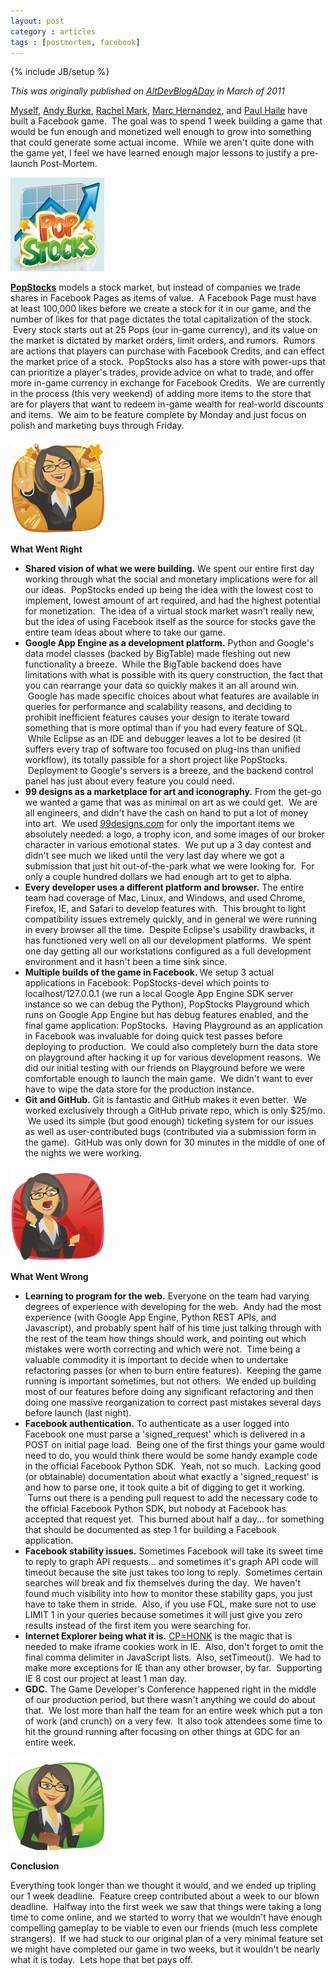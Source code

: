 ```yaml
---
layout: post
category : articles
tags : [postmortem, facebook]
---
```

{% include JB/setup %}

<em>This was originally published on <a href="http://altdevblogaday.com">AltDevBlogADay</a> in March of 2011</em>

<a href="http://twitter.com/gorlak">Myself</a>, <a href="http://twitter.com/andybrk">Andy Burke</a>, <a href="http://twitter.com/kramdar">Rachel Mark</a>, <a href="http://twitter.com/marcsh">Marc Hernandez</a>, and <a href="http://twitter.com/Pacman2k">Paul Haile</a> have built a Facebook game.  The goal was to spend 1 week building a game that would be fun enough and monetized well enough to grow into something that could generate some actual income.  While we aren't quite done with the game yet, I feel we have learned enough major lessons to justify a pre-launch Post-Mortem.

<a href="http://www.facebook.com/apps/application.php?id=201641909847723"><img class="alignnone size-full wp-image-1829" src="/assets/popstocks-logo-large.png" alt="" width="150" height="150" /></a>

<a href="http://www.facebook.com/apps/application.php?id=201641909847723"><strong>PopStocks</strong></a> models a stock market, but instead of companies we trade shares in Facebook Pages as items of value.  A Facebook Page must have at least 100,000 likes before we create a stock for it in our game, and the number of likes for that page dictates the total capitalization of the stock.  Every stock starts out at 25 Pops (our in-game currency), and its value on the market is dictated by market orders, limit orders, and rumors.  Rumors are actions that players can purchase with Facebook Credits, and can effect the market price of a stock.  PopStocks also has a store with power-ups that can prioritize a player's trades, provide advice on what to trade, and offer more in-game currency in exchange for Facebook Credits.  We are currently in the process (this very weekend) of adding more items to the store that are for players that want to redeem in-game wealth for real-world discounts and items.  We aim to be feature complete by Monday and just focus on polish and marketing buys through Friday.

<a href="/assets/popstocks-excited-small.png"><img class="alignnone size-full wp-image-1827" src="/assets/popstocks-excited-small.png" alt="" width="150" height="150" /></a>

<strong>What Went Right</strong>
<ul>
	<li><strong>Shared vision of what we were building.</strong> We spent our entire first day working through what the social and monetary implications were for all our ideas.  PopStocks ended up being the idea with the lowest cost to implement, lowest amount of art required, and had the highest potential for monetization.  The idea of a virtual stock market wasn't really new, but the idea of using Facebook itself as the source for stocks gave the entire team ideas about where to take our game.</li>
	<li><strong>Google App Engine as a development platform.</strong> Python and Google's data model classes (backed by BigTable) made fleshing out new functionality a breeze.  While the BigTable backend does have limitations with what is possible with its query construction, the fact that you can rearrange your data so quickly makes it an all around win.  Google has made specific choices about what features are available in queries for performance and scalability reasons, and deciding to prohibit inefficient features causes your design to iterate toward something that is more optimal than if you had every feature of SQL.  While Eclipse as an IDE and debugger leaves a lot to be desired (it suffers every trap of software too focused on plug-ins than unified workflow), its totally passible for a short project like PopStocks.  Deployment to Google's servers is a breeze, and the backend control panel has just about every feature you could need.</li>
	<li><strong>99 designs as a marketplace for art and iconography.</strong> From the get-go we wanted a game that was as minimal on art as we could get.  We are all engineers, and didn't have the cash on hand to put a lot of money into art.  We used <a href="http://99designs.com/">99designs.com</a> for only the important items we absolutely needed: a logo, a trophy icon, and some images of our broker character in various emotional states.  We put up a 3 day contest and didn't see much we liked until the very last day where we got a submission that just hit out-of-the-park what we were looking for.  For only a couple hundred dollars we had enough art to get to alpha.</li>
	<li><strong>Every developer uses a different platform and browser.</strong> The entire team had coverage of Mac, Linux, and Windows, and used Chrome, Firefox, IE, and Safari to develop features with.  This brought to light compatibility issues extremely quickly, and in general we were running in every browser all the time.  Despite Eclipse's usability drawbacks, it has functioned very well on all our development platforms.  We spent one day getting all our workstations configured as a full development environment and it hasn't been a time sink since.</li>
	<li><strong>Multiple builds of the game in Facebook. </strong>We setup 3 actual applications in Facebook: PopStocks-devel which points to localhost/127.0.0.1 (we run a local Google App Engine SDK server instance so we can debug the Python), PopStocks Playground which runs on Google App Engine but has debug features enabled, and the final game application: PopStocks.  Having Playground as an application in Facebook was invaluable for doing quick test passes before deploying to production.  We could also completely burn the data store on playground after hacking it up for various development reasons.  We did our initial testing with our friends on Playground before we were comfortable enough to launch the main game.  We didn't want to ever have to wipe the data store for the production instance.</li>
	<li><strong>Git and GitHub.</strong> Git is fantastic and GitHub makes it even better.  We worked exclusively through a GitHub private repo, which is only $25/mo.  We used its simple (but good enough) ticketing system for our issues as well as user-contributed bugs (contributed via a submission form in the game).  GitHub was only down for 30 minutes in the middle of one of the nights we were working.</li>
</ul>
<a href="/assets/popstocks-disappointed-small.png"><img class="alignnone size-full wp-image-1828" src="/assets/popstocks-disappointed-small.png" alt="" width="150" height="150" /></a>

<strong>What Went Wrong</strong>
<ul>
	<li><strong>Learning to program for the web.</strong> Everyone on the team had varying degrees of experience with developing for the web.  Andy had the most experience (with Google App Engine, Python REST APIs, and Javascript), and probably spent half of his time just talking through with the rest of the team how things should work, and pointing out which mistakes were worth correcting and which were not.  Time being a valuable commodity it is important to decide when to undertake refactoring passes (or when to burn entire features).  Keeping the game running is important sometimes, but not others.  We ended up building most of our features before doing any significant refactoring and then doing one massive reorganization to correct past mistakes several days before launch (last night).</li>
	<li><strong>Facebook authentication.</strong> To authenticate as a user logged into Facebook one must parse a 'signed_request' which is delivered in a POST on initial page load.  Being one of the first things your game would need to do, you would think there would be some handy example code in the official Facebook Python SDK.  Yeah, not so much.  Lacking good (or obtainable) documentation about what exactly a 'signed_request' is and how to parse one, it took quite a bit of digging to get it working.  Turns out there is a pending pull request to add the necessary code to the official Facebook Python SDK, but nobody at Facebook has accepted that request yet.  This burned about half a day... for something that should be documented as step 1 for building a Facebook application.</li>
	<li><strong>Facebook stability issues.</strong> Sometimes Facebook will take its sweet time to reply to graph API requests... and sometimes it's graph API code will timeout because the site just takes too long to reply.  Sometimes certain searches will break and fix themselves during the day.  We haven't found much visibility into how to monitor these stability gaps, you just have to take them in stride.  Also, if you use FQL, make sure not to use LIMIT 1 in your queries because sometimes it will just give you zero results instead of the first item you were searching for.</li>
	<li><strong>Internet Explorer being what it is.</strong> <a href="http://bits.blogs.nytimes.com/2010/09/17/a-loophole-big-enough-for-a-cookie-to-fit-through/">CP=HONK</a> is the magic that is needed to make iframe cookies work in IE.  Also, don't forget to omit the final comma delimiter in JavaScript lists.  Also, setTimeout().  We had to make more exceptions for IE than any other browser, by far.  Supporting IE 8 cost our project at least 1 man day.</li>
	<li><strong>GDC.</strong> The Game Developer's Conference happened right in the middle of our production period, but there wasn't anything we could do about that.  We lost more than half the team for an entire week which put a ton of work (and crunch) on a very few.  It also took attendees some time to hit the ground running after focusing on other things at GDC for an entire week.</li>
</ul>
<a href="/assets/popstocks-happy-small.png"><img class="alignnone size-full wp-image-1841" src="/assets/popstocks-happy-small.png" alt="" width="150" height="150" /></a>

<strong>Conclusion</strong>

Everything took longer than we thought it would, and we ended up tripling our 1 week deadline.  Feature creep contributed about a week to our blown deadline.  Halfway into the first week we saw that things were taking a long time to come online, and we started to worry that we wouldn't have enough compelling gameplay to be viable to even our friends (much less complete strangers).  If we had stuck to our original plan of a very minimal feature set we might have completed our game in two weeks, but it wouldn't be nearly what it is today.  Lets hope that bet pays off.